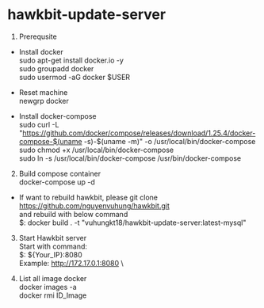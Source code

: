 # hawkbit-update-server
1. Prerequsite
* Install docker\
sudo apt-get install docker.io -y \
sudo groupadd docker\
sudo usermod -aG docker $USER
- Reset machine \
newgrp docker 

* Install docker-compose \
sudo curl -L "https://github.com/docker/compose/releases/download/1.25.4/docker-compose-$(uname -s)-$(uname -m)" -o /usr/local/bin/docker-compose \
sudo chmod +x /usr/local/bin/docker-compose \
sudo ln -s /usr/local/bin/docker-compose /usr/bin/docker-compose 
2. Build compose container  \
docker-compose up -d 

- If want to rebuild hawkbit, please git clone https://github.com/nguyenvuhung/hawkbit.git \
and rebuild with below command \
$: docker build . -t "vuhungkt18/hawkbit-update-server:latest-mysql"

3. Start Hawkbit server \
Start with command: \
$: ${Your_IP}:8080 \
Example: http://172.17.0.1:8080 \

4. List all image docker \
docker images -a \
docker rmi ID_Image

